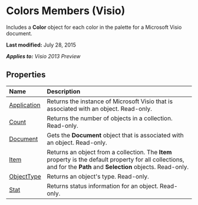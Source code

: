 
# Colors Members (Visio)
Includes a  **Color** object for each color in the palette for a Microsoft Visio document.

 **Last modified:** July 28, 2015

 _**Applies to:** Visio 2013 Preview_

## Properties



|**Name**|**Description**|
|:-----|:-----|
| [Application](89418804-bf4b-d322-e0e1-84c8817b419a.md)|Returns the instance of Microsoft Visio that is associated with an object. Read-only.|
| [Count](ade1336b-fc3f-ef2d-0365-914a480260ad.md)|Returns the number of objects in a collection. Read-only.|
| [Document](db0804b1-dd8b-f2d7-5987-da7f5c24d4c8.md)|Gets the  **Document** object that is associated with an object. Read-only.|
| [Item](4ada7f05-d9e6-bcbb-c9b7-a1cb98bf90d4.md)|Returns an object from a collection. The  **Item** property is the default property for all collections, and for the **Path** and **Selection** objects. Read-only.|
| [ObjectType](30557a74-1f69-bc68-1fb7-a51ed956563d.md)|Returns an object's type. Read-only.|
| [Stat](a9ad3c3a-6086-99c6-1ca0-0e4ef34eaaef.md)|Returns status information for an object. Read-only.|
